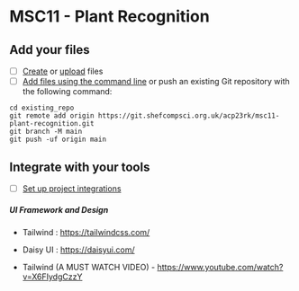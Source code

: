 # MSC11 - Plant Recognition

## Add your files

- [ ] [Create](https://docs.gitlab.com/ee/user/project/repository/web_editor.html#create-a-file) or [upload](https://docs.gitlab.com/ee/user/project/repository/web_editor.html#upload-a-file) files
- [ ] [Add files using the command line](https://docs.gitlab.com/ee/gitlab-basics/add-file.html#add-a-file-using-the-command-line) or push an existing Git repository with the following command:

```
cd existing_repo
git remote add origin https://git.shefcompsci.org.uk/acp23rk/msc11-plant-recognition.git
git branch -M main
git push -uf origin main
```

## Integrate with your tools

- [ ] [Set up project integrations](https://git.shefcompsci.org.uk/acp23rk/msc11-plant-recognition/-/settings/integrations)

##### UI Framework and Design

- Tailwind : https://tailwindcss.com/

- Daisy UI : https://daisyui.com/

- Tailwind (A MUST WATCH VIDEO) - https://www.youtube.com/watch?v=X6FIydgCzzY
